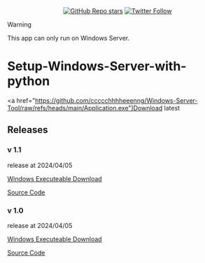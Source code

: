 
<div align="center">  
    <a href="https://github.com/ccccchhhheeenng/Python-GUI--Setup-Windows-Server-with-python/stargazers"><img alt="GitHub Repo stars" src="https://img.shields.io/github/stars/ccccchhhheeenng/Python-GUI--Setup-Windows-Server-with-python"></a>
    <a href="https://twitter.com/ccccchhhheeenng"><img alt="Twitter Follow" src="https://img.shields.io/twitter/follow/ccccchhhheeenng"></a>

</div>

> [!WARNING]  
> This app can only run on Windows Server.

# Setup-Windows-Server-with-python


<a href="https://github.com/ccccchhhheeenng/Windows-Server-Tool/raw/refs/heads/main/Application.exe")Download latest</a>


## Releases
### v 1.1
release at 2024/04/05

<a href="https://github.com/ccccchhhheeenng/Windows-Server-Tool/raw/refs/heads/main/Releases/1.1.exe">Windows Executeable Download</a>

<a href="https://github.com/ccccchhhheeenng/Windows-Server-Tool/blob/main/Releases/1.1.py">Source Code</a>

### v 1.0
release at 2024/04/05

<a href="https://github.com/ccccchhhheeenng/Windows-Server-Tool/raw/refs/heads/main/Releases/1.0.exe">Windows Executeable Download</a>

<a href="https://github.com/ccccchhhheeenng/Windows-Server-Tool/raw/refs/heads/main/Releases/1.0.py">Source Code</a>



